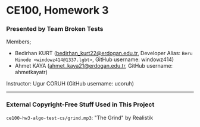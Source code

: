 # CE100, Homework 3

### Presented by Team Broken Tests

Members;
- Bedirhan KURT (bedirhan_kurt22@erdogan.edu.tr, Developer Alias: `Beru Hinode <windowz414@1337.lgbt>`, GitHub username: windowz414)
- Ahmet KAYA (ahmet_kaya21@erdogan.edu.tr, GitHub username: ahmetkayatr)

Instructor: Ugur CORUH (GitHub username: ucoruh)

-----

### External Copyright-Free Stuff Used in This Project

`ce100-hw3-algo-test-cs/grind.mp3`: "The Grind" by Realistik
